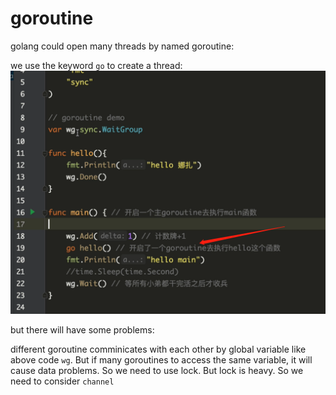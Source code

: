 # goroutine

golang could open many threads by named goroutine:

we use the keyword `go` to create a thread:
![5](../Image/golang/5.png)

but there will have some problems:

different goroutine comminicates with each other by global variable like above code `wg`. But if many goroutines to access the same variable, it will cause data problems. So we need to use lock. But lock is heavy. So we need to consider `channel`
